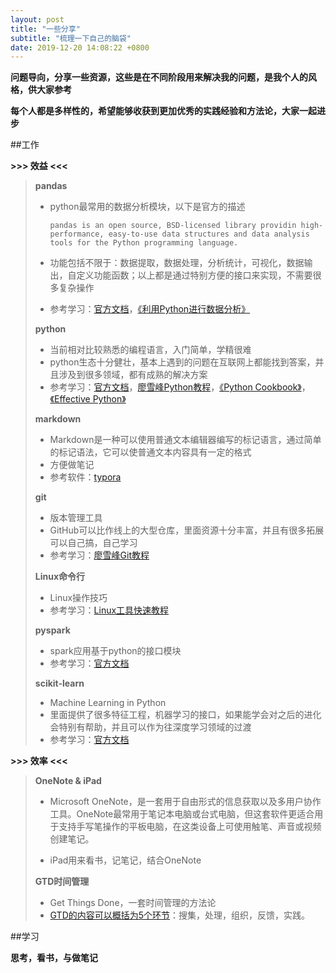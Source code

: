 ```yaml
---
layout: post
title: "一些分享"
subtitle: "梳理一下自己的脑袋"
date: 2019-12-20 14:08:22 +0800
---
```


**问题导向，分享一些资源，这些是在不同阶段用来解决我的问题，是我个人的风格，供大家参考**

**每个人都是多样性的，希望能够收获到更加优秀的实践经验和方法论，大家一起进步**

##工作

**>>> 效益 <<<**

> **pandas**
>
> + python最常用的数据分析模块，以下是官方的描述
>
>     ```shell
>     pandas is an open source, BSD-licensed library providin high-performance, easy-to-use data structures and data analysis tools for the Python programming language.
>     ```
>
> + 功能包括不限于：数据提取，数据处理，分析统计，可视化，数据输出，自定义功能函数；以上都是通过特别方便的接口来实现，不需要很多复杂操作
>
> + 参考学习：[官方文档](https://pandas.pydata.org/pandas-docs/stable/index.html)，[《利用Python进行数据分析》](https://book.douban.com/subject/25779298/)
>
> **python**
>
> + 当前相对比较熟悉的编程语言，入门简单，学精很难
> + python生态十分健壮，基本上遇到的问题在互联网上都能找到答案，并且涉及到很多领域，都有成熟的解决方案
> + 参考学习：[官方文档](https://docs.python.org/zh-cn/3/)，[廖雪峰Python教程](https://www.liaoxuefeng.com/wiki/1016959663602400)，[《Python Cookbook》](https://book.douban.com/subject/26381341/)，[《Effective Python》](https://book.douban.com/subject/26709315/)
>
> **markdown**
>
> + Markdown是一种可以使用普通文本编辑器编写的标记语言，通过简单的标记语法，它可以使普通文本内容具有一定的格式
> + 方便做笔记
> + 参考软件：[typora](https://www.typora.io/)
>
> **git**
>
> + 版本管理工具
> + GitHub可以比作线上的大型仓库，里面资源十分丰富，并且有很多拓展可以自己搞，自己学习
> + 参考学习：[廖雪峰Git教程](https://www.liaoxuefeng.com/wiki/896043488029600)
>
> **Linux命令行**
>
> + Linux操作技巧
> + 参考学习：[Linux工具快速教程](https://linuxtools-rst.readthedocs.io/zh_CN/latest/)
>
> **pyspark**
>
> + spark应用基于python的接口模块
> + 参考学习：[官方文档](https://spark.apache.org/docs/2.1.0/api/python/index.html#)
>
> **scikit-learn**
>
> + Machine Learning in Python
>+ 里面提供了很多特征工程，机器学习的接口，如果能学会对之后的进化会特别有帮助，并且可以作为往深度学习领域的过渡
> + 参考学习：[官方文档](https://scikit-learn.org/stable/user_guide.html)

**>>> 效率 <<<**

> **OneNote & iPad** 
>
> + Microsoft OneNote，是一套用于自由形式的信息获取以及多用户协作工具。OneNote最常用于笔记本电脑或台式电脑，但这套软件更适合用于支持手写笔操作的平板电脑，在这类设备上可使用触笔、声音或视频创建笔记。
>
> + iPad用来看书，记笔记，结合OneNote
>
> **GTD时间管理**
>
> + Get Things Done，一套时间管理的方法论
> + [GTD的内容可以概括为5个环节](https://link.zhihu.com/?target=https%3A//gettingthingsdone.com/five-steps/)：搜集，处理，组织，反馈，实践。

##学习

**思考，看书，与做笔记**



